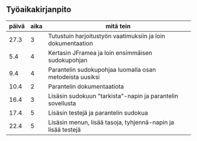 Työaikakirjanpito
------------------
päivä | aika | mitä tein
------|------|-----------
27.3 | 3 | Tutustuin harjoitustyön vaatimuksiin ja loin dokumentaation
5.4 | 4 | Kertasin JFramea ja loin ensimmäisen sudokupohjan
9.4 | 4 | Parantelin sudokupohjaa luomalla osan metodeista uusiksi
10.4 | 2 | Parantelin dokumentaatiota
16.4 | 3 | Lisäsin sudokuun "tarkista"-napin ja parantelin sovellusta
17.4 | 5 | Lisäsin testejä ja parantelin sudokua
22.4 | 5 | Lisäsin menun, lisää tasoja, tyhjennä-napin ja lisää testejä
